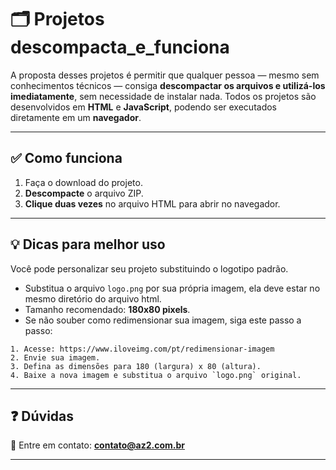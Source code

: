 # 🗂️ Projetos **descompacta\_e\_funciona**

A proposta desses projetos é permitir que qualquer pessoa — mesmo sem conhecimentos técnicos — consiga **descompactar os arquivos e utilizá-los imediatamente**, sem necessidade de instalar nada.
Todos os projetos são desenvolvidos em **HTML** e **JavaScript**, podendo ser executados diretamente em um **navegador**.

---

## ✅ Como funciona

1. Faça o download do projeto.
2. **Descompacte** o arquivo ZIP.
3. **Clique duas vezes** no arquivo HTML para abrir no navegador.

---

## 💡 Dicas para melhor uso

Você pode personalizar seu projeto substituindo o logotipo padrão.

* Substitua o arquivo `logo.png` por sua própria imagem, ela deve estar no mesmo diretório do arquivo html.
* Tamanho recomendado: **180x80 pixels**.
* Se não souber como redimensionar sua imagem, siga este passo a passo:

```
1. Acesse: https://www.iloveimg.com/pt/redimensionar-imagem  
2. Envie sua imagem.  
3. Defina as dimensões para 180 (largura) x 80 (altura).  
4. Baixe a nova imagem e substitua o arquivo `logo.png` original.
```

---

## ❓ Dúvidas

📧 Entre em contato: **[contato@az2.com.br](mailto:contato@az2.com.br)**

---

